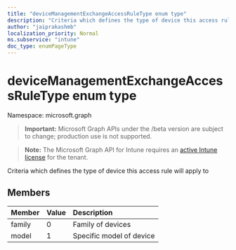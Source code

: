 ```yaml
---
title: "deviceManagementExchangeAccessRuleType enum type"
description: "Criteria which defines the type of device this access rule will apply to"
author: "jaiprakashmb"
localization_priority: Normal
ms.subservice: "intune"
doc_type: enumPageType
---
```


# deviceManagementExchangeAccessRuleType enum type

Namespace: microsoft.graph
> **Important:** Microsoft Graph APIs under the /beta version are subject to change; production use is not supported.

> **Note:** The Microsoft Graph API for Intune requires an [active Intune license](https://go.microsoft.com/fwlink/?linkid=839381) for the tenant.


Criteria which defines the type of device this access rule will apply to

## Members
|Member|Value|Description|
|:---|:---|:---|
|family|0|Family of devices|
|model|1|Specific model of device|
